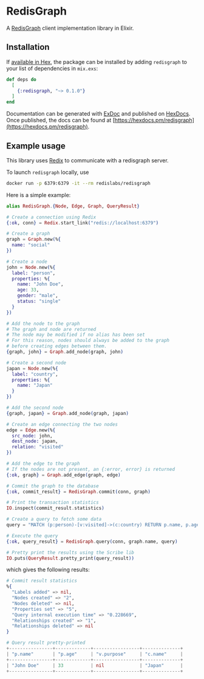 # RedisGraph

A [RedisGraph](https://oss.redislabs.com/redisgraph/) client implementation library in Elixir.

## Installation

If [available in Hex](https://hex.pm/docs/publish), the package can be installed
by adding `redisgraph` to your list of dependencies in `mix.exs`:

```elixir
def deps do
  [
    {:redisgraph, "~> 0.1.0"}
  ]
end
```

Documentation can be generated with [ExDoc](https://github.com/elixir-lang/ex_doc)
and published on [HexDocs](https://hexdocs.pm). Once published, the docs can
be found at [https://hexdocs.pm/redisgraph](https://hexdocs.pm/redisgraph).

## Example usage

This library uses [Redix](https://github.com/whatyouhide/redix) to communicate with a redisgraph server.

To launch ``redisgraph`` locally, use

```bash
docker run -p 6379:6379 -it --rm redislabs/redisgraph
```

Here is a simple example:

```elixir
alias RedisGraph.{Node, Edge, Graph, QueryResult}

# Create a connection using Redix
{:ok, conn} = Redix.start_link("redis://localhost:6379")

# Create a graph
graph = Graph.new(%{
  name: "social"
})

# Create a node
john = Node.new(%{
  label: "person",
  properties: %{
    name: "John Doe",
    age: 33,
    gender: "male",
    status: "single"
  }
})

# Add the node to the graph
# The graph and node are returned
# The node may be modified if no alias has been set
# For this reason, nodes should always be added to the graph
# before creating edges between them.
{graph, john} = Graph.add_node(graph, john)

# Create a second node
japan = Node.new(%{
  label: "country",
  properties: %{
    name: "Japan"
  }
})

# Add the second node
{graph, japan} = Graph.add_node(graph, japan)

# Create an edge connecting the two nodes
edge = Edge.new(%{
  src_node: john,
  dest_node: japan,
  relation: "visited"
})

# Add the edge to the graph
# If the nodes are not present, an {:error, error} is returned
{:ok, graph} = Graph.add_edge(graph, edge)

# Commit the graph to the database
{:ok, commit_result} = RedisGraph.commit(conn, graph)

# Print the transaction statistics
IO.inspect(commit_result.statistics)

# Create a query to fetch some data
query = "MATCH (p:person)-[v:visited]->(c:country) RETURN p.name, p.age, v.purpose, c.name"

# Execute the query
{:ok, query_result} = RedisGraph.query(conn, graph.name, query)

# Pretty print the results using the Scribe lib
IO.puts(QueryResult.pretty_print(query_result))
```

which gives the following results:

```elixir
# Commit result statistics
%{
  "Labels added" => nil,
  "Nodes created" => "2",
  "Nodes deleted" => nil,
  "Properties set" => "5",
  "Query internal execution time" => "0.228669",
  "Relationships created" => "1",
  "Relationships deleted" => nil
}

# Query result pretty-printed
+----------------+-------------+-----------------+--------------+
| "p.name"       | "p.age"     | "v.purpose"     | "c.name"     |
+----------------+-------------+-----------------+--------------+
| "John Doe"     | 33          | nil             | "Japan"      |
+----------------+-------------+-----------------+--------------+
```
